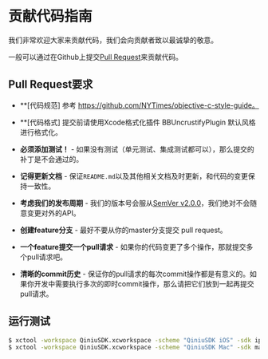# 贡献代码指南

我们非常欢迎大家来贡献代码，我们会向贡献者致以最诚挚的敬意。

一般可以通过在Github上提交[Pull Request](https://github.com/qiniu/objective-c)来贡献代码。

## Pull Request要求

- **[代码规范] 参考 https://github.com/NYTimes/objective-c-style-guide。

- **[代码格式] 提交前请使用Xcode格式化插件 BBUncrustifyPlugin 默认风格进行格式化。

- **必须添加测试！** - 如果没有测试（单元测试、集成测试都可以），那么提交的补丁是不会通过的。

- **记得更新文档** - 保证`README.md`以及其他相关文档及时更新，和代码的变更保持一致性。

- **考虑我们的发布周期** - 我们的版本号会服从[SemVer v2.0.0](http://semver.org/)，我们绝对不会随意变更对外的API。

- **创建feature分支** - 最好不要从你的master分支提交 pull request。

- **一个feature提交一个pull请求** - 如果你的代码变更了多个操作，那就提交多个pull请求吧。

- **清晰的commit历史** - 保证你的pull请求的每次commit操作都是有意义的。如果你开发中需要执行多次的即时commit操作，那么请把它们放到一起再提交pull请求。

## 运行测试

``` bash
$ xctool -workspace QiniuSDK.xcworkspace -scheme "QiniuSDK iOS" -sdk iphonesimulator -configuration Release test -test-sdk iphonesimulator7.0 -freshInstall -freshSimulator
$ xctool -workspace QiniuSDK.xcworkspace -scheme "QiniuSDK Mac" -sdk macosx -configuration Release test -test-sdk macosx

```
